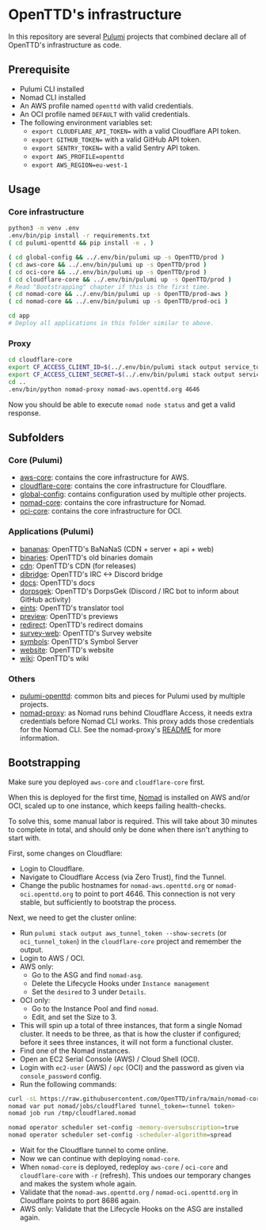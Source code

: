 # OpenTTD's infrastructure

In this repository are several [Pulumi](https://pulumi.com/) projects that combined declare all of OpenTTD's infrastructure as code.

## Prerequisite

- Pulumi CLI installed
- Nomad CLI installed
- An AWS profile named `openttd` with valid credentials.
- An OCI profile named `DEFAULT` with valid credentials.
- The following environment variables set:
  - `export CLOUDFLARE_API_TOKEN=` with a valid Cloudflare API token.
  - `export GITHUB_TOKEN=` with a valid GitHub API token.
  - `export SENTRY_TOKEN=` with a valid Sentry API token.
  - `export AWS_PROFILE=openttd`
  - `export AWS_REGION=eu-west-1`

## Usage

### Core infrastructure

```bash
python3 -m venv .env
.env/bin/pip install -r requirements.txt
( cd pulumi-openttd && pip install -e . )

( cd global-config && ../.env/bin/pulumi up -s OpenTTD/prod )
( cd aws-core && ../.env/bin/pulumi up -s OpenTTD/prod )
( cd oci-core && ../.env/bin/pulumi up -s OpenTTD/prod )
( cd cloudflare-core && ../.env/bin/pulumi up -s OpenTTD/prod )
# Read "Bootstrapping" chapter if this is the first time.
( cd nomad-core && ../.env/bin/pulumi up -s OpenTTD/prod-aws )
( cd nomad-core && ../.env/bin/pulumi up -s OpenTTD/prod-oci )

cd app
# Deploy all applications in this folder similar to above.
```

### Proxy

```bash
cd cloudflare-core
export CF_ACCESS_CLIENT_ID=$(../.env/bin/pulumi stack output service_token_id --show-secrets)
export CF_ACCESS_CLIENT_SECRET=$(../.env/bin/pulumi stack output service_token_secret --show-secrets)
cd ..
.env/bin/python nomad-proxy nomad-aws.openttd.org 4646
```

Now you should be able to execute `nomad node status` and get a valid response.

## Subfolders

### Core (Pulumi)

- [aws-core](./aws-core): contains the core infrastructure for AWS.
- [cloudflare-core](./cloudflare-core): contains the core infrastructure for Cloudflare.
- [global-config](./global-config): contains configuration used by multiple other projects.
- [nomad-core](./nomad-core): contains the core infrastructure for Nomad.
- [oci-core](./oci-core): contains the core infrastructure for OCI.

### Applications (Pulumi)

- [bananas](./app/bananas): OpenTTD's BaNaNaS (CDN + server + api + web)
- [binaries](./app/binaries): OpenTTD's old binaries domain
- [cdn](./app/cdn): OpenTTD's CDN (for releases)
- [dibridge](./app/dibridge): OpenTTD's IRC <-> Discord bridge
- [docs](./app/docs): OpenTTD's docs
- [dorpsgek](./app/dorpsgek): OpenTTD's DorpsGek (Discord / IRC bot to inform about GitHub activity)
- [eints](./app/eints): OpenTTD's translator tool
- [preview](./app/preview): OpenTTD's previews
- [redirect](./app/redirect): OpenTTD's redirect domains
- [survey-web](./app/survey-web): OpenTTD's Survey website
- [symbols](./app/symbols): OpenTTD's Symbol Server
- [website](./app/website): OpenTTD's website
- [wiki](./app/wiki): OpenTTD's wiki

### Others

- [pulumi-openttd](./pulumi-openttd): common bits and pieces for Pulumi used by multiple projects.
- [nomad-proxy](./nomad-proxy): as Nomad runs behind Cloudflare Access, it needs extra credentials before Nomad CLI works.
  This proxy adds those credentials for the Nomad CLI.
  See the nomad-proxy's [README](./nomad-proxy/README.md) for more information.

## Bootstrapping

Make sure you deployed `aws-core` and `cloudflare-core` first.

When this is deployed for the first time, [Nomad](https://www.hashicorp.com/products/nomad) is installed on AWS and/or OCI, scaled up to one instance, which keeps failing health-checks.

To solve this, some manual labor is required.
This will take about 30 minutes to complete in total, and should only be done when there isn't anything to start with.

First, some changes on Cloudflare:
- Login to Cloudflare.
- Navigate to Cloudflare Access (via Zero Trust), find the Tunnel.
- Change the public hostnames for `nomad-aws.openttd.org` or `nomad-oci.openttd.org` to point to port 4646.
  This connection is not very stable, but sufficiently to bootstrap the process.

Next, we need to get the cluster online:
- Run `pulumi stack output aws_tunnel_token --show-secrets` (or `oci_tunnel_token`) in the `cloudflare-core` project and remember the output.
- Login to AWS / OCI.
- AWS only:
  - Go to the ASG and find `nomad-asg`.
  - Delete the Lifecycle Hooks under `Instance management`
  - Set the `desired` to 3 under `Details`.
- OCI only:
  - Go to the Instance Pool and find `nomad`.
  - Edit, and set the Size to 3.
- This will spin up a total of three instances, that form a single Nomad cluster.
  It needs to be three, as that is how the cluster if configured; before it sees three instances, it will not form a functional cluster.
- Find one of the Nomad instances.
- Open an EC2 Serial Console (AWS) / Cloud Shell (OCI).
- Login with `ec2-user` (AWS) / `opc` (OCI) and the password as given via `console_password` config.
- Run the following commands:

```bash
curl -sL https://raw.githubusercontent.com/OpenTTD/infra/main/nomad-core/files/cloudflared.nomad -o /tmp/cloudflared.nomad
nomad var put nomad/jobs/cloudflared tunnel_token=<tunnel token>
nomad job run /tmp/cloudflared.nomad

nomad operator scheduler set-config -memory-oversubscription=true
nomad operator scheduler set-config -scheduler-algorithm=spread
```

- Wait for the Cloudflare tunnel to come online.
- Now we can continue with deploying `nomad-core`.
- When `nomad-core` is deployed, redeploy `aws-core` / `oci-core` and `cloudflare-core` with `-r` (refresh).
  This undoes our temporary changes and makes the system whole again.
- Validate that the `nomad-aws.openttd.org` / `nomad-oci.openttd.org` in Cloudflare points to port 8686 again.
- AWS only: Validate that the Lifecycle Hooks on the ASG are installed again.
